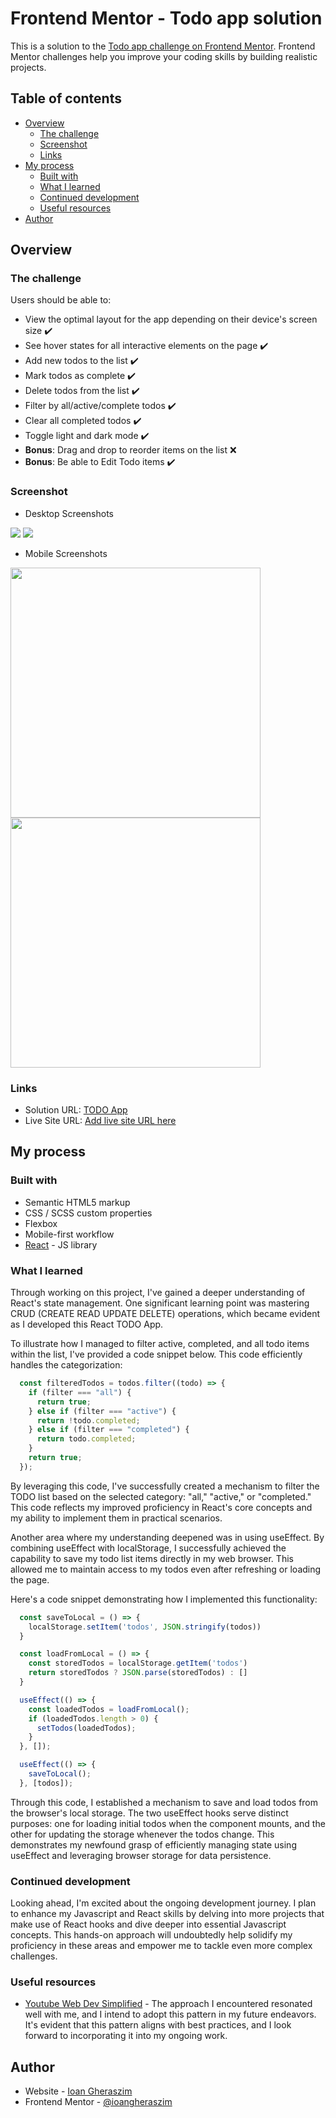 # Frontend Mentor - Todo app solution

This is a solution to the [Todo app challenge on Frontend Mentor](https://www.frontendmentor.io/challenges/todo-app-Su1_KokOW). Frontend Mentor challenges help you improve your coding skills by building realistic projects.

## Table of contents

- [Overview](#overview)
  - [The challenge](#the-challenge)
  - [Screenshot](#screenshot)
  - [Links](#links)
- [My process](#my-process)
  - [Built with](#built-with)
  - [What I learned](#what-i-learned)
  - [Continued development](#continued-development)
  - [Useful resources](#useful-resources)
- [Author](#author)

## Overview

### The challenge

Users should be able to:

- View the optimal layout for the app depending on their device's screen size ✔️
- See hover states for all interactive elements on the page ✔️
- Add new todos to the list ✔️
- Mark todos as complete ✔️
- Delete todos from the list ✔️
- Filter by all/active/complete todos ✔️
- Clear all completed todos ✔️
- Toggle light and dark mode ✔️
- **Bonus**: Drag and drop to reorder items on the list ❌
- **Bonus**: Be able to Edit Todo items ✔️

### Screenshot

- Desktop Screenshots
<p float="left">
  <img src="./src/assets/screenshots/screenshot-desk-dark.png" />
  <img src="./src/assets/screenshots/screenshot-desk-light.png" /> 
</p>

- Mobile Screenshots
<p>
  <img src="./src/assets/screenshots/screenshot-mob-light.png" width="400" />
  <img src="./src/assets/screenshots/screenshot-mob-dark.png"  width="400" />
</p>

### Links

- Solution URL: [TODO App](https://github.com/ioangheraszim/Todo-App)
- Live Site URL: [Add live site URL here](https://your-live-site-url.com)

## My process

### Built with

- Semantic HTML5 markup
- CSS / SCSS custom properties
- Flexbox
- Mobile-first workflow
- [React](https://reactjs.org/) - JS library

### What I learned

Through working on this project, I've gained a deeper understanding of React's state management. One significant learning point was mastering CRUD (CREATE READ UPDATE DELETE) operations, which became evident as I developed this React TODO App.

To illustrate how I managed to filter active, completed, and all todo items within the list, I've provided a code snippet below. This code efficiently handles the categorization:

```js
  const filteredTodos = todos.filter((todo) => {
    if (filter === "all") {
      return true;
    } else if (filter === "active") {
      return !todo.completed;
    } else if (filter === "completed") {
      return todo.completed;
    }
    return true;
  });
```

By leveraging this code, I've successfully created a mechanism to filter the TODO list based on the selected category: "all," "active," or "completed." This code reflects my improved proficiency in React's core concepts and my ability to implement them in practical scenarios.

Another area where my understanding deepened was in using useEffect. By combining useEffect with localStorage, I successfully achieved the capability to save my todo list items directly in my web browser. This allowed me to maintain access to my todos even after refreshing or loading the page.

Here's a code snippet demonstrating how I implemented this functionality:

```js
  const saveToLocal = () => {
    localStorage.setItem('todos', JSON.stringify(todos))
  }

  const loadFromLocal = () => {
    const storedTodos = localStorage.getItem('todos')
    return storedTodos ? JSON.parse(storedTodos) : []
  }

  useEffect(() => {
    const loadedTodos = loadFromLocal();
    if (loadedTodos.length > 0) {
      setTodos(loadedTodos);
    }
  }, []);

  useEffect(() => {
    saveToLocal();
  }, [todos]);
```

Through this code, I established a mechanism to save and load todos from the browser's local storage. The two useEffect hooks serve distinct purposes: one for loading initial todos when the component mounts, and the other for updating the storage whenever the todos change. This demonstrates my newfound grasp of efficiently managing state using useEffect and leveraging browser storage for data persistence.

### Continued development

Looking ahead, I'm excited about the ongoing development journey. I plan to enhance my Javascript and React skills by delving into more projects that make use of React hooks and dive deeper into essential Javascript concepts. This hands-on approach will undoubtedly help solidify my proficiency in these areas and empower me to tackle even more complex challenges.

### Useful resources

- [Youtube Web Dev Simplified](https://www.youtube.com/watch?v=Rh3tobg7hEo&t=1738s&ab_channel=WebDevSimplified) - The approach I encountered resonated well with me, and I intend to adopt this pattern in my future endeavors. It's evident that this pattern aligns with best practices, and I look forward to incorporating it into my ongoing work.

## Author

- Website - [Ioan Gheraszim](https://github.com/ioangheraszim)
- Frontend Mentor - [@ioangheraszim](https://www.frontendmentor.io/profile/ioangheraszim)

